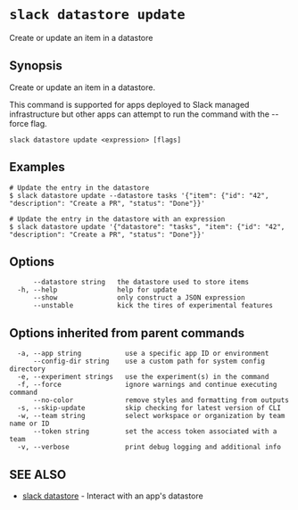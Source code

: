 # `slack datastore update`

Create or update an item in a datastore

## Synopsis

Create or update an item in a datastore.

This command is supported for apps deployed to Slack managed infrastructure but
other apps can attempt to run the command with the --force flag.

```
slack datastore update <expression> [flags]
```

## Examples

```
# Update the entry in the datastore
$ slack datastore update --datastore tasks '{"item": {"id": "42", "description": "Create a PR", "status": "Done"}}'

# Update the entry in the datastore with an expression
$ slack datastore update '{"datastore": "tasks", "item": {"id": "42", "description": "Create a PR", "status": "Done"}}'
```

## Options

```
      --datastore string   the datastore used to store items
  -h, --help               help for update
      --show               only construct a JSON expression
      --unstable           kick the tires of experimental features
```

## Options inherited from parent commands

```
  -a, --app string           use a specific app ID or environment
      --config-dir string    use a custom path for system config directory
  -e, --experiment strings   use the experiment(s) in the command
  -f, --force                ignore warnings and continue executing command
      --no-color             remove styles and formatting from outputs
  -s, --skip-update          skip checking for latest version of CLI
  -w, --team string          select workspace or organization by team name or ID
      --token string         set the access token associated with a team
  -v, --verbose              print debug logging and additional info
```

## SEE ALSO

* [slack datastore](slack_datastore)	 - Interact with an app's datastore

